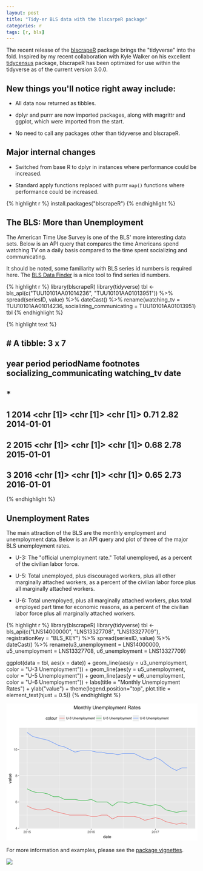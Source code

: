 ```yaml
---
layout: post
title: "Tidy-er BLS data with the blscarpeR package"
categories: r
tags: [r, bls]
---
```




The recent release of the [blscrapeR](https://github.com/keberwein/blscrapeR) package brings the "tidyverse" into the fold. Inspired by my recent collaboration with Kyle Walker on his excellent [tidycensus](https://github.com/walkerke/tidycensus) package, blscrapeR has been optimized for use within the tidyverse as of the current version 3.0.0.

## New things you'll notice right away include:

* All data now returned as tibbles.

* dplyr and purrr are now imported packages, along with magrittr and ggplot, which were imported from the start.

* No need to call any packages other than tidyverse and blscrapeR.


## Major internal changes

* Switched from base R to dplyr in instances where performance could be increased.

* Standard apply functions replaced with purrr `map()` functions where performance could be increased.


{% highlight r %}
install.packages("blscrapeR")
{% endhighlight %}

## The BLS: More than Unemployment

The American Time Use Survey is one of the BLS' more interesting data sets. Below is an API query that compares the time Americans spend watching TV on a daily basis compared to the time spent socializing and communicating.

It should be noted, some familiarity with BLS series id numbers is required here. The [BLS Data Finder](https://beta.bls.gov/dataQuery/search) is a nice tool to find series id numbers.


{% highlight r %}
library(blscrapeR)
library(tidyverse)
tbl <- bls_api(c("TUU10101AA01014236", "TUU10101AA01013951")) %>%
    spread(seriesID, value) %>%
    dateCast() %>%
    rename(watching_tv = TUU10101AA01014236, socializing_communicating = TUU10101AA01013951)
tbl
{% endhighlight %}



{% highlight text %}
## # A tibble: 3 x 7
##    year    period periodName footnotes socializing_communicating watching_tv       date
## * <dbl>    <list>     <list>    <list>                     <dbl>       <dbl>     <date>
## 1  2014 <chr [1]>  <chr [1]> <chr [1]>                      0.71        2.82 2014-01-01
## 2  2015 <chr [1]>  <chr [1]> <chr [1]>                      0.68        2.78 2015-01-01
## 3  2016 <chr [1]>  <chr [1]> <chr [1]>                      0.65        2.73 2016-01-01
{% endhighlight %}

## Unemployment Rates

The main attraction of the BLS are the monthly employment and unemployment data. Below is an API query and plot of three of the major BLS unemployment rates.

* U-3: The "official unemployment rate." Total unemployed, as a percent of the civilian labor force.

* U-5: Total unemployed, plus discouraged workers, plus all other marginally attached workers, as a percent of the civilian labor force plus all marginally attached workers.

* U-6: Total unemployed, plus all marginally attached workers, plus total employed part time for economic reasons, as a percent of the civilian labor force plus all marginally attached workers.


{% highlight r %}
library(blscrapeR)
library(tidyverse)
tbl <- bls_api(c("LNS14000000", "LNS13327708", "LNS13327709"), registrationKey = "BLS_KEY") %>%
    spread(seriesID, value) %>%
    dateCast() %>%
    rename(u3_unemployment = LNS14000000, u5_unemployment = LNS13327708, u6_unemployment = LNS13327709)


ggplot(data = tbl, aes(x = date)) + 
    geom_line(aes(y = u3_unemployment, color = "U-3 Unemployment")) +
    geom_line(aes(y = u5_unemployment, color = "U-5 Unemployment")) + 
    geom_line(aes(y = u6_unemployment, color = "U-6 Unemployment")) + 
    labs(title = "Monthly Unemployment Rates") + ylab("value") +
    theme(legend.position="top", plot.title = element_text(hjust = 0.5)) 
{% endhighlight %}

![plot of chunk unnamed-chunk-4](/assets/Rfig/unnamed-chunk-4-1.png)

For more information and examples, please see the [package vignettes](https://github.com/keberwein/blscrapeR/tree/master/vignettes).

![](https://github.com/keberwein/blscrapeR/blob/master/man/figures/blscrapeR_hex.png?raw=true)
